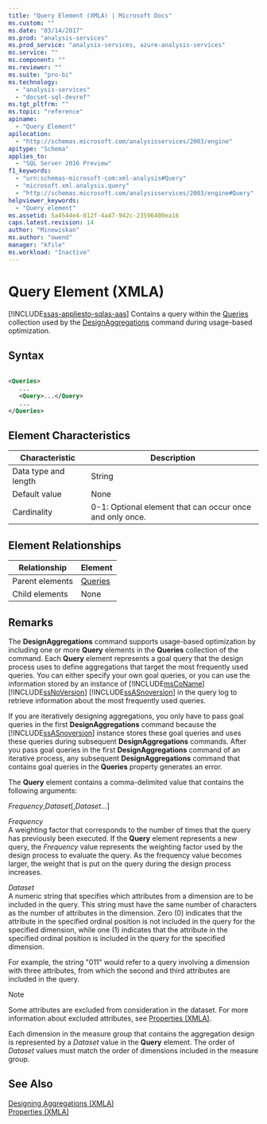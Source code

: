 ```yaml
---
title: "Query Element (XMLA) | Microsoft Docs"
ms.custom: ""
ms.date: "03/14/2017"
ms.prod: "analysis-services"
ms.prod_service: "analysis-services, azure-analysis-services"
ms.service: ""
ms.component: ""
ms.reviewer: ""
ms.suite: "pro-bi"
ms.technology: 
  - "analysis-services"
  - "docset-sql-devref"
ms.tgt_pltfrm: ""
ms.topic: "reference"
apiname: 
  - "Query Element"
apilocation: 
  - "http://schemas.microsoft.com/analysisservices/2003/engine"
apitype: "Schema"
applies_to: 
  - "SQL Server 2016 Preview"
f1_keywords: 
  - "urn:schemas-microsoft-com:xml-analysis#Query"
  - "microsoft.xml.analysis.query"
  - "http://schemas.microsoft.com/analysisservices/2003/engine#Query"
helpviewer_keywords: 
  - "Query element"
ms.assetid: 5a4544e4-012f-4a47-942c-23596400ea16
caps.latest.revision: 14
author: "Minewiskan"
ms.author: "owend"
manager: "kfile"
ms.workload: "Inactive"
---
```

# Query Element (XMLA)
[!INCLUDE[ssas-appliesto-sqlas-aas](../../../includes/ssas-appliesto-sqlas-aas.md)]
  Contains a query within the [Queries](../../../analysis-services/xmla/xml-elements-properties/queries-element-xmla.md) collection used by the [DesignAggregations](../../../analysis-services/xmla/xml-elements-commands/designaggregations-element-xmla.md) command during usage-based optimization.  
  
## Syntax  
  
```xml  
  
<Queries>  
   ...  
   <Query>...</Query>  
   ...  
</Queries>  
```  
  
## Element Characteristics  
  
|Characteristic|Description|  
|--------------------|-----------------|  
|Data type and length|String|  
|Default value|None|  
|Cardinality|0-1: Optional element that can occur once and only once.|  
  
## Element Relationships  
  
|Relationship|Element|  
|------------------|-------------|  
|Parent elements|[Queries](../../../analysis-services/xmla/xml-elements-properties/queries-element-xmla.md)|  
|Child elements|None|  
  
## Remarks  
 The **DesignAggregations** command supports usage-based optimization by including one or more **Query** elements in the **Queries** collection of the command. Each **Query** element represents a goal query that the design process uses to define aggregations that target the most frequently used queries. You can either specify your own goal queries, or you can use the information stored by an instance of [!INCLUDE[msCoName](../../../includes/msconame-md.md)] [!INCLUDE[ssNoVersion](../../../includes/ssnoversion-md.md)] [!INCLUDE[ssASnoversion](../../../includes/ssasnoversion-md.md)] in the query log to retrieve information about the most frequently used queries.  
  
 If you are iteratively designing aggregations, you only have to pass goal queries in the first **DesignAggregations** command because the [!INCLUDE[ssASnoversion](../../../includes/ssasnoversion-md.md)] instance stores these goal queries and uses these queries during subsequent **DesignAggregations** commands. After you pass goal queries in the first **DesignAggregations** command of an iterative process, any subsequent **DesignAggregations** command that contains goal queries in the **Queries** property generates an error.  
  
 The **Query** element contains a comma-delimited value that contains the following arguments:  
  
 *Frequency*,*Dataset*[,*Dataset*...]  
  
 *Frequency*  
 A weighting factor that corresponds to the number of times that the query has previously been executed. If the **Query** element represents a new query, the *Frequency* value represents the weighting factor used by the design process to evaluate the query. As the frequency value becomes larger, the weight that is put on the query during the design process increases.  
  
 *Dataset*  
 A numeric string that specifies which attributes from a dimension are to be included in the query. This string must have the same number of characters as the number of attributes in the dimension. Zero (0) indicates that the attribute in the specified ordinal position is not included in the query for the specified dimension, while one (1) indicates that the attribute in the specified ordinal position is included in the query for the specified dimension.  
  
 For example, the string "011" would refer to a query involving a dimension with three attributes, from which the second and third attributes are included in the query.  
  
> [!NOTE]  
>  Some attributes are excluded from consideration in the dataset. For more information about excluded attributes, see [Properties (XMLA)](../../../analysis-services/xmla/xml-elements-properties/query-element-xmla.md).  
  
 Each dimension in the measure group that contains the aggregation design is represented by a *Dataset* value in the **Query** element. The order of *Dataset* values must match the order of dimensions included in the measure group.  
  
## See Also  
 [Designing Aggregations &#40;XMLA&#41;](../../../analysis-services/multidimensional-models-scripting-language-assl-xmla/designing-aggregations-xmla.md)   
 [Properties &#40;XMLA&#41;](../../../analysis-services/xmla/xml-elements-properties/xml-elements-properties.md)  
  
  

